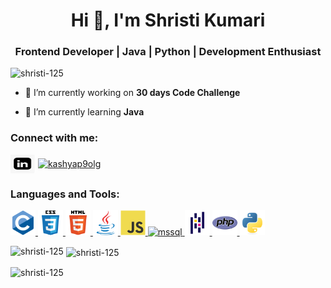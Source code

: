 <h1 align="center">Hi 👋, I'm Shristi Kumari</h1>
<h3 align="center">Frontend Developer | Java | Python | Development Enthusiast</h3>

<p align="left"> <img src="https://komarev.com/ghpvc/?username=shristi-125&label=Profile%20views&color=0e75b6&style=flat" alt="shristi-125" /> </p>

- 🔭 I’m currently working on **30 days Code Challenge**

- 🌱 I’m currently learning **Java**

<h3 align="left">Connect with me:</h3>
<p align="left">
<a href="https://www.linkedin.com/in/shristi-kumari-365a48276/" target="blank"><img align="center" src="linkedin_logo.png" alt="www.linkedin.com/in/shristi-kumari-365a48276" height="30" width="40" /></a>
<a href="https://auth.geeksforgeeks.org/user/kashyap9olg" target="blank"><img align="center" src="https://raw.githubusercontent.com/rahuldkjain/github-profile-readme-generator/master/src/images/icons/Social/geeks-for-geeks.svg" alt="kashyap9olg" height="30" width="40" /></a>
</p>

<h3 align="left">Languages and Tools:</h3>
<p align="left"> <a href="https://www.cprogramming.com/" target="_blank" rel="noreferrer"> <img src="https://raw.githubusercontent.com/devicons/devicon/master/icons/c/c-original.svg" alt="c" width="40" height="40"/> </a> <a href="https://www.w3schools.com/css/" target="_blank" rel="noreferrer"> <img src="https://raw.githubusercontent.com/devicons/devicon/master/icons/css3/css3-original-wordmark.svg" alt="css3" width="40" height="40"/> </a> <a href="https://www.w3.org/html/" target="_blank" rel="noreferrer"> <img src="https://raw.githubusercontent.com/devicons/devicon/master/icons/html5/html5-original-wordmark.svg" alt="html5" width="40" height="40"/> </a> <a href="https://www.java.com" target="_blank" rel="noreferrer"> <img src="https://raw.githubusercontent.com/devicons/devicon/master/icons/java/java-original.svg" alt="java" width="40" height="40"/> </a> <a href="https://developer.mozilla.org/en-US/docs/Web/JavaScript" target="_blank" rel="noreferrer"> <img src="https://raw.githubusercontent.com/devicons/devicon/master/icons/javascript/javascript-original.svg" alt="javascript" width="40" height="40"/> </a> <a href="https://www.microsoft.com/en-us/sql-server" target="_blank" rel="noreferrer"> <img src="https://www.svgrepo.com/show/303229/microsoft-sql-server-logo.svg" alt="mssql" width="40" height="40"/> </a> <a href="https://pandas.pydata.org/" target="_blank" rel="noreferrer"> <img src="https://raw.githubusercontent.com/devicons/devicon/2ae2a900d2f041da66e950e4d48052658d850630/icons/pandas/pandas-original.svg" alt="pandas" width="40" height="40"/> </a> <a href="https://www.php.net" target="_blank" rel="noreferrer"> <img src="https://raw.githubusercontent.com/devicons/devicon/master/icons/php/php-original.svg" alt="php" width="40" height="40"/> </a> <a href="https://www.python.org" target="_blank" rel="noreferrer"> <img src="https://raw.githubusercontent.com/devicons/devicon/master/icons/python/python-original.svg" alt="python" width="40" height="40"/> </a> </p>

<p><img align="left" src="https://github-readme-stats.vercel.app/api/top-langs?username=shristi-125&show_icons=true&locale=en&layout=compact" alt="shristi-125" /></p>

<p>&nbsp;<img align="center" src="https://github-readme-stats.vercel.app/api?username=shristi-125&show_icons=true&locale=en" alt="shristi-125" /></p>

<p><img align="center" src="https://github-readme-streak-stats.herokuapp.com/?user=shristi-125&" alt="shristi-125" /></p>



